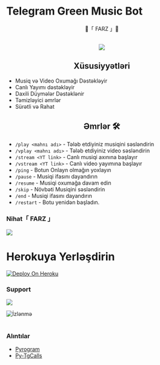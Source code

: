 # Telegram Green Music Bot

<p align="center">
   🔱「 FARZ 」🔱
 <br>
 <br>
  

<p align="center"><img src="https://telegra.ph/file/6e420e91d0ceb5706f7bd.jpg"></a></p>





<h2 align="center"> Xüsusiyyətləri </h2> 
<ul>
     <li>Musiq və Video Oxumağı Dəstəkləyir</li>
     <li>Canlı Yayımı dəstəkləyir</li>
     <li>Daxili Düymələr Dəstəklənir</li>
     <li>Təmizləyici əmrlər</li>
     <li>Sürətli və Rahat</li>
</ul>


<h2 align="center"> Əmrlər 🛠 </h2>


- `/play <mahnı adı>` - Tələb etdiyiniz musiqini səsləndirin
- `/vplay <mahnı adı>` - Tələb etdiyiniz video səsləndirin
- `/stream <YT link>` - Canlı musiqi axınına başlayır
- `/vstream <YT link>` - Canlı video yayımına başlayır
- `/ping` - Botun Onlayn olmağın yoxlayın
- `/pause` - Musiqi ifasını dayandırın
- `/resume` - Musiqi oxumağa davam edin
- `/skip` - Növbəti Musiqini səsləndirin
- `/end` - Musiqi ifasını dayandırın
- `/restart` - Botu yenidən başladın.

### Nihat「 FARZ 」
<a href="https://telegram.me/nihatfarz"><img src="https://img.shields.io/badge/-Nihat 「 FARZ 」-blue.svg?style=for-the-badge&logo=Telegram"></a>


# Herokuya Yerləşdirin 

[![Deploy On Heroku](https://img.shields.io/badge/heroku-%23430098.svg?style=for-the-badge&logo=heroku&logoColor=white)](https://heroku.com/deploy?template=https://github.com/Nihat-Farz/GreenMusicBot)



 
### Support 
<a href="https://telegram.me/WebMMCSupport"><img src="https://img.shields.io/badge/-WebMMC-blue.svg?style=for-the-badge&logo=Telegram"></a>

![İzlənmə](https://visitor-badge.laobi.icu/badge?page_id=nihatfarz.GreenMusicBot)
<br>
<br>


### Alıntılar

- [Pyrogram](https://github.com/pyrogram/pyrogram) 
- [Py-TgCalls](https://github.com/pytgcalls/pytgcalls) 

